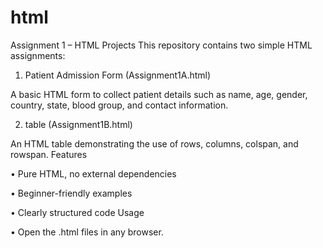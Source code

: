 # html
Assignment 1 – HTML Projects
This repository contains two simple HTML assignments:

1. Patient Admission Form (Assignment1A.html)
   
A basic HTML form to collect patient details such as name, age, gender, country, state, blood group, and contact information.

2. table  (Assignment1B.html)
   
An HTML table demonstrating the use of rows, columns, colspan, and rowspan.
Features

•	Pure HTML, no external dependencies

•	Beginner-friendly examples

•	Clearly structured code
Usage

•	Open the .html files in any browser.
